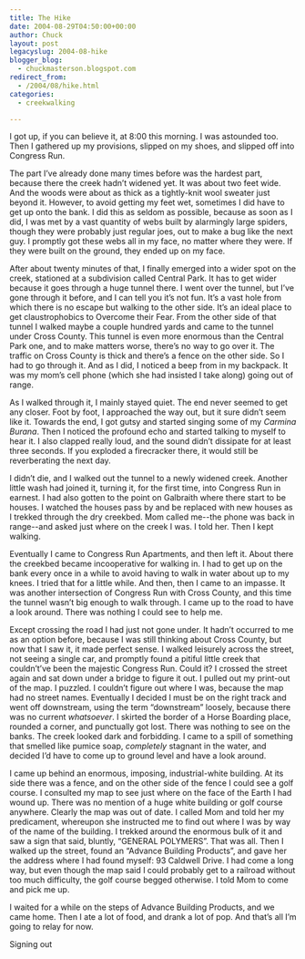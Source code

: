 ```yaml
---
title: The Hike
date: 2004-08-29T04:50:00+00:00
author: Chuck
layout: post
legacyslug: 2004-08-hike
blogger_blog:
  - chuckmasterson.blogspot.com
redirect_from:
  - /2004/08/hike.html
categories:
  - creekwalking

---
```

I got up, if you can believe it, at 8:00 this morning. I was astounded too.
Then I gathered up my provisions, slipped on my shoes, and slipped off into
Congress Run.

The part I’ve already done many times before was the hardest part, because
there the creek hadn’t widened yet. It was about two feet wide. And the woods
were about as thick as a tightly-knit wool sweater just beyond it. However, to
avoid getting my feet wet, sometimes I did have to get up onto the bank. I did
this as seldom as possible, because as soon as I did, I was met by a vast
quantity of webs built by alarmingly large spiders, though they were probably
just regular joes, out to make a bug like the next guy. I promptly got these
webs all in my face, no matter where they were. If they were built on the
ground, they ended up on my face.

After about twenty minutes of that, I finally emerged into a wider spot on the
creek, stationed at a subdivision called Central Park. It has to get wider
because it goes through a huge tunnel there. I went over the tunnel, but I’ve
gone through it before, and I can tell you it’s not fun. It’s a vast hole from
which there is no escape but walking to the other side. It’s an ideal place to
get claustrophobics to Overcome their Fear. From the other side of that tunnel
I walked maybe a couple hundred yards and came to the tunnel under Cross
County. This tunnel is even more enormous than the Central Park one, and to
make matters worse, there’s no way to go over it. The traffic on Cross County
is thick and there’s a fence on the other side. So I had to go through it. And
as I did, I noticed a beep from in my backpack. It was my mom’s cell phone
(which she had insisted I take along) going out of range.

As I walked through it, I mainly stayed quiet. The end never seemed to get any
closer. Foot by foot, I approached the way out, but it sure didn’t seem like
it. Towards the end, I got gutsy and started singing some of my _Carmina
Burana_. Then I noticed the profound echo and started talking to myself to hear
it. I also clapped really loud, and the sound didn’t dissipate for at least
three seconds. If you exploded a firecracker there, it would still be
reverberating the next day.

I didn’t die, and I walked out the tunnel to a newly widened creek. Another
little wash had joined it, turning it, for the first time, into Congress Run in
earnest. I had also gotten to the point on Galbraith where there start to be
houses. I watched the houses pass by and be replaced with new houses as I
trekked through the dry creekbed. Mom called me--the phone was back in
range--and asked just where on the creek I was. I told her. Then I kept
walking.

Eventually I came to Congress Run Apartments, and then left it. About there the
creekbed became incooperative for walking in. I had to get up on the bank every
once in a while to avoid having to walk in water about up to my knees. I tried
that for a little while. And then, then I came to an impasse. It was another
intersection of Congress Run with Cross County, and this time the tunnel wasn’t
big enough to walk through. I came up to the road to have a look around. There
was nothing I could see to help me.

Except crossing the road I had just not gone under. It hadn’t occurred to me as
an option before, because I was still thinking about Cross County, but now that
I saw it, it made perfect sense. I walked leisurely across the street, not
seeing a single car, and promptly found a pitiful little creek that couldn’t’ve
been the majestic Congress Run. Could it? I crossed the street again and sat
down under a bridge to figure it out. I pulled out my print-out of the map. I
puzzled. I couldn’t figure out where I was, because the map had no street
names. Eventually I decided I must be on the right track and went off
downstream, using the term “downstream” loosely, because there was no current
_whatsoever_. I skirted the border of a Horse Boarding place, rounded a corner,
and punctually got lost. There was nothing to see on the banks. The creek
looked dark and forbidding. I came to a spill of something that smelled like
pumice soap, _completely_ stagnant in the water, and decided I’d have to come
up to ground level and have a look around.

I came up behind an enormous, imposing, industrial-white building. At its side
there was a fence, and on the other side of the fence I could see a golf
course. I consulted my map to see just where on the face of the Earth I had
wound up. There was no mention of a huge white building or golf course
anywhere. Clearly the map was out of date. I called Mom and told her my
predicament, whereupon she instructed me to find out where I was by way of the
name of the building. I trekked around the enormous bulk of it and saw a sign
that said, bluntly, “GENERAL POLYMERS”. That was all. Then I walked up the
street, found an “Advance Building Products”, and gave her the address where I
had found myself: 93 Caldwell Drive. I had come a long way, but even though the
map said I could probably get to a railroad without too much difficulty, the
golf course begged otherwise. I told Mom to come and pick me up.

I waited for a while on the steps of Advance Building Products, and we came
home. Then I ate a lot of food, and drank a lot of pop. And that’s all I’m
going to relay for now.

Signing out
